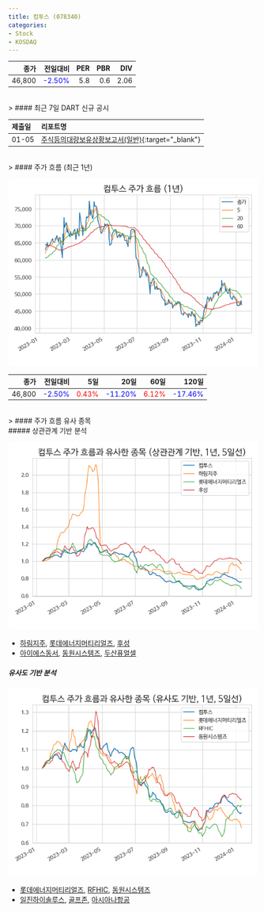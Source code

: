 ```yaml
---
title: 컴투스 (078340)
categories:
- Stock
- KOSDAQ
---
```


|종가|전일대비|PER|PBR|DIV|
|---:|-------:|--:|--:|--:|
|46,800|<span style="color: blue">-2.50%</span>|5.8|0.6|2.06|

<!-- more -->

<br>
> #### 최근 7일 DART 신규 공시


|제출일|리포트명|
|:-----|:-------|
|01-05|[주식등의대량보유상황보고서(일반)](https://dart.fss.or.kr/dsaf001/main.do?rcpNo=20240105000391){:target="_blank"}|

<br>
> #### 주가 흐름 (최근 1년)

![078340](/assets/images/stock/078340.png)

|종가|전일대비|5일|20일|60일|120일|
|---:|-------:|--:|---:|---:|----:|
|46,800|<span style="color: blue">-2.50%</span>|<span style="color: red">0.43%</span>|<span style="color: blue">-11.20%</span>|<span style="color: red">6.12%</span>|<span style="color: blue">-17.46%</span>|

<br>
> #### 주가 흐름 유사 종목
<br>
##### 상관관계 기반 분석

![078340](/assets/images/stock/078340_corr.png)
- [하림지주](/003380/), [롯데에너지머티리얼즈](/020150/), [후성](/093370/)
- [아이에스동서](/010780/), [동원시스템즈](/014820/), [두산퓨얼셀](/336260/)

##### 유사도 기반 분석

![078340](/assets/images/stock/078340_sim.png)
- [롯데에너지머티리얼즈](/020150/), [RFHIC](/218410/), [동원시스템즈](/014820/)
- [일진하이솔루스](/271940/), [골프존](/215000/), [아시아나항공](/020560/)